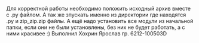 Для корректной работы необходимо положить исходный архив вместе с .py файлом.
А так же зпускать именно из директории где находятся .py и zip_zip.zip файлы.
А ещё надо установить все модули из начальной папки, если они не были установлены, без них не будет работать, а с ними красивее :)
Выполнил Хохрин Ярослав гр. 6212-100503D
